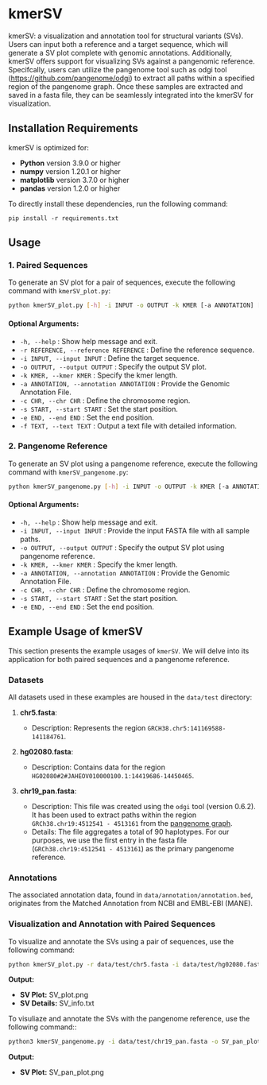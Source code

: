 # kmerSV
kmerSV: a visualization and annotation tool for structural variants (SVs). Users can input both a reference and a target sequence, which will generate a SV plot complete with genomic annotations. Additionally, kmerSV offers support for visualizing SVs against a pangenomic reference. Specifcally, users can utilize the pangenome tool such as odgi tool (https://github.com/pangenome/odgi) to extract all paths within a specified region of the pangenome graph. Once these samples are extracted and saved in a fasta file, they can be seamlessly integrated into the kmerSV for visualization.

## Installation Requirements

kmerSV is optimized for:
- **Python** version 3.9.0 or higher
- **numpy** version 1.20.1 or higher
- **matplotlib** version 3.7.0 or higher
- **pandas** version 1.2.0 or higher

To directly install these dependencies, run the following command:

```
pip install -r requirements.txt
```
## Usage

### 1. **Paired Sequences**

To generate an SV plot for a pair of sequences, execute the following command with `kmerSV_plot.py`:

```bash
python kmerSV_plot.py [-h] -i INPUT -o OUTPUT -k KMER [-a ANNOTATION] [-c CHR] [-s START] [-e END]
```
#### Optional Arguments:

- `-h, --help` : Show help message and exit.
- `-r REFERENCE, --reference REFERENCE` : Define the reference sequence.
- `-i INPUT, --input INPUT` : Define the target sequence.
- `-o OUTPUT, --output OUTPUT` : Specify the output SV plot.
- `-k KMER, --kmer KMER` : Specify the kmer length.
- `-a ANNOTATION, --annotation ANNOTATION` : Provide the Genomic Annotation File.
- `-c CHR, --chr CHR` : Define the chromosome region.
- `-s START, --start START` : Set the start position.
- `-e END, --end END` : Set the end position.
- `-f TEXT, --text TEXT` : Output a text file with detailed information.

### 2. **Pangenome Reference**

To generate an SV plot using a pangenome reference, execute the following command with `kmerSV_pangenome.py`:

```bash
python kmerSV_pangenome.py [-h] -i INPUT -o OUTPUT -k KMER [-a ANNOTATION] [-c CHR] [-s START] [-e END]
```
#### Optional Arguments:

- `-h, --help`                                : Show help message and exit.
- `-i INPUT, --input INPUT`                   : Provide the input FASTA file with all sample paths.
- `-o OUTPUT, --output OUTPUT`                : Specify the output SV plot using pangenome reference.
- `-k KMER, --kmer KMER`                      : Specify the kmer length.
- `-a ANNOTATION, --annotation ANNOTATION`    : Provide the Genomic Annotation File.
- `-c CHR, --chr CHR`                         : Define the chromosome region.
- `-s START, --start START`                   : Set the start position.
- `-e END, --end END`                         : Set the end position.

## Example Usage of kmerSV

This section presents the example usages of `kmerSV`. We will delve into its application for both paired sequences and a pangenome reference.

### Datasets

All datasets used in these examples are housed in the `data/test` directory:

1. **chr5.fasta**:
   - Description: Represents the region `GRCH38.chr5:141169588-141184761`.

2. **hg02080.fasta**:
   - Description: Contains data for the region `HG02080#2#JAHEOV010000100.1:14419686-14450465`.

3. **chr19_pan.fasta**:
   - Description: This file was created using the `odgi` tool (version 0.6.2). It has been used to extract paths within the region `GRCh38.chr19:4512541 - 4513161` from the [pangenome graph](https://s3-us-west-2.amazonaws.com/human-pangenomics/pangenomes/freeze/freeze1/minigraph-cactus/hprc-v1.1-mc-grch38/hprc-v1.1-mc-grch38.chroms/chr19.full.og).
   - Details: The file aggregates a total of 90 haplotypes. For our purposes, we use the first entry in the fasta file (`GRCh38.chr19:4512541 - 4513161`) as the primary pangenome reference.

### Annotations

The associated annotation data, found in `data/annotation/annotation.bed`, originates from the Matched Annotation from NCBI and EMBL-EBI (MANE).


### Visualization and Annotation with Paired Sequences

To visualize and annotate the SVs using a pair of sequences, use the following command:

```bash
python kmerSV_plot.py -r data/test/chr5.fasta -i data/test/hg02080.fasta -o SV_plot.png -a data/annotation/annotation.bed -c chr5 -s 141169588 -e 141184761 -k 31 -f SV_info.txt
```

**Output:**
- **SV Plot:** SV_plot.png
- **SV Details:** SV_info.txt


To visuliaze and annotate the SVs with the pangenome reference, use the following command::

```bash
python3 kmerSV_pangenome.py -i data/test/chr19_pan.fasta -o SV_pan_plot.png -c chr19 -s 4512541 -e 4513161 -k 31
```
**Output:**
- **SV Plot:** SV_pan_plot.png
